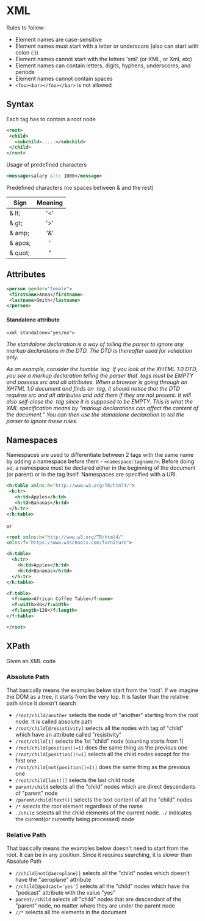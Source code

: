# XML

Rules to follow:
 - Element names are case-sensitive
 - Element names must start with a letter or underscore (also can start with colon (:))
 - Element names cannot start with the letters 'xml' (or XML, or Xml, etc)
 - Element names can contain letters, digits, hyphens, underscores, and periods
 - Element names cannot contain spaces
 -  ``<foo><bar></foo></bar>`` is not allowed
 
 ## Syntax
 Each tag has to contain a root node
 ```xml
<root>
  <child>
    <subchild>.....</subchild>
  </child>
</root>
```

 Usage of predefined characters
 ```xml
<message>salary &lt; 1000</message>
```
 Predefined characters (no spaces between & and the rest)
 
 | Sign          | Meaning       |
 | ------------- |:-------------:|
 | & lt;	     | '<'           |
 | & gt;	     | '>'           |
 | & amp;	     | '&'           |
 | & apos;	     | '             |
 | & quot;	     | "             |
 
 
 ## Attributes
 ````xml
<person gender="female">
  <firstname>Anna</firstname>
  <lastname>Smith</lastname>
</person>
````

 #### Standalone attribute

``<xml standalone="yes/no">``

*The standalone declaration is a way of telling the parser to ignore any markup declarations in the DTD. The DTD is thereafter used for validation only.*

*As an example, consider the humble <img> tag. If you look at the XHTML 1.0 DTD, you see a markup declaration telling the parser that <img> tags must be EMPTY and possess src and alt attributes. When a browser is going through an XHTML 1.0 document and finds an <img> tag, it should notice that the DTD requires src and alt attributes and add them if they are not present. It will also self-close the <img> tag since it is supposed to be EMPTY. This is what the XML specification means by "markup declarations can affect the content of the document." You can then use the standalone declaration to tell the parser to ignore these rules.*

 ## Namespaces
 Namespaces are used to differentiate between 2 tags with the same name by adding a namespace before them - ``<namespace:tagname/>``. Before doing so,
 a namespace must be declared either in the beginning of the document (or parent) or in the tag itself. Namespaces are specified with a URI.
 
 ```xml
<h:table xmlns:h="http://www.w3.org/TR/html4/">
  <h:tr>
    <h:td>Apples</h:td>
    <h:td>Bananas</h:td>
  </h:tr>
</h:table>

```

or 

```xml
<root xmlns:h="http://www.w3.org/TR/html4/"
xmlns:f="https://www.w3schools.com/furniture">

<h:table>
  <h:tr>
    <h:td>Apples</h:td>
    <h:td>Bananas</h:td>
  </h:tr>
</h:table>

<f:table>
  <f:name>African Coffee Table</f:name>
  <f:width>80</f:width>
  <f:length>120</f:length>
</f:table>

</root>
```

## XPath
Given an XML code

### Absolute Path
That basically means the examples below start from the 'root'. If we imagine the DOM as a tree, it starts from the very top. 
It is faster than the relative path since it doesn't search

- ``/root/child/another`` selects the node of "another" starting from the root node. It is called absolute path
- ``/root/child[@resistivity]`` selects all the nodes with tag of "child" which have an attribute called "resistivity"
- ``/root/child[1]`` selects the 1st "child" node (counting starts from 1)
- ``/root/child[position()=1]`` does the same thing as the previous one
- ``/root/child[position()!=1]`` selects all the child nodes except for the first one
- ``/root/child[not(position()=1)]`` does the same thing as the previous one
- ``/root/child[last()]`` selects the last child node
- ``parent/child`` selects all the "child" nodes which are direct descendants of "parent" node
- ``/parent/child[text()]`` selects the text content of all the "child" nodes
- ``/*`` selects the root element regardless of the name
- ``./child`` selects all the child elements of the current node. ``./`` indicates the current(or currently being processed) node

### Relative Path
That basically means the examples below doesn't need to start from the root. It can be in any position. Since it requires searching, 
it is slower than Absolute Path

- ``//child[not(@aeroplane)]`` selects all the "child" nodes which doesn't have the "aeroplane" attribute
- ``//child[@podcast='yes']`` selects all the "child" nodes which have the "podcast" attribute with the value "yes"
- ``parent//child`` selects all "child" nodes that are descendant of the "parent" node, no matter where they are under the parent node
- ``//*`` selects all the elements in the document
